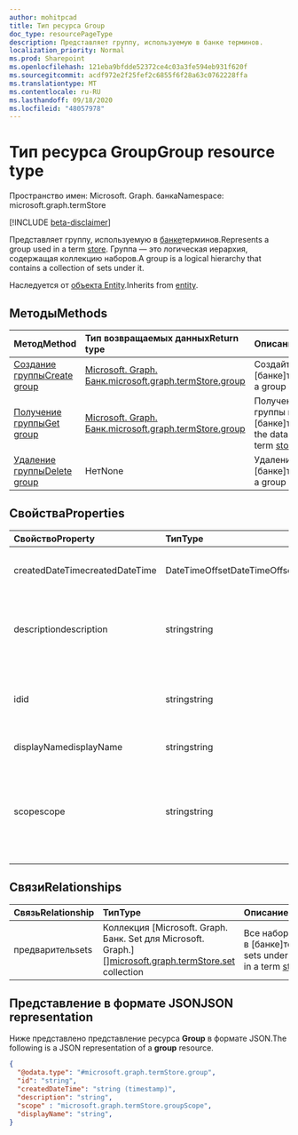 ```yaml
---
author: mohitpcad
title: Тип ресурса Group
doc_type: resourcePageType
description: Представляет группу, используемую в банке терминов.
localization_priority: Normal
ms.prod: Sharepoint
ms.openlocfilehash: 121eba9bfdde52372ce4c03a3fe594eb931f620f
ms.sourcegitcommit: acdf972e2f25fef2c6855f6f28a63c0762228ffa
ms.translationtype: MT
ms.contentlocale: ru-RU
ms.lasthandoff: 09/18/2020
ms.locfileid: "48057978"
---
```

# <a name="group-resource-type"></a><span data-ttu-id="6f2fe-103">Тип ресурса Group</span><span class="sxs-lookup"><span data-stu-id="6f2fe-103">Group resource type</span></span>

<span data-ttu-id="6f2fe-104">Пространство имен: Microsoft. Graph. банка</span><span class="sxs-lookup"><span data-stu-id="6f2fe-104">Namespace: microsoft.graph.termStore</span></span>

[!INCLUDE [beta-disclaimer](../../includes/beta-disclaimer.md)]


<span data-ttu-id="6f2fe-105">Представляет группу, используемую в [банке](../resources/termstore-store.md)терминов.</span><span class="sxs-lookup"><span data-stu-id="6f2fe-105">Represents a group used in a term [store](../resources/termstore-store.md).</span></span> <span data-ttu-id="6f2fe-106">Группа — это логическая иерархия, содержащая коллекцию наборов.</span><span class="sxs-lookup"><span data-stu-id="6f2fe-106">A group is a logical hierarchy that contains a collection of sets under it.</span></span> 

<span data-ttu-id="6f2fe-107">Наследуется от [объекта Entity](../resources/entity.md).</span><span class="sxs-lookup"><span data-stu-id="6f2fe-107">Inherits from [entity](../resources/entity.md).</span></span>


## <a name="methods"></a><span data-ttu-id="6f2fe-108">Методы</span><span class="sxs-lookup"><span data-stu-id="6f2fe-108">Methods</span></span>

| <span data-ttu-id="6f2fe-109">Метод</span><span class="sxs-lookup"><span data-stu-id="6f2fe-109">Method</span></span>                                                   | <span data-ttu-id="6f2fe-110">Тип возвращаемых данных</span><span class="sxs-lookup"><span data-stu-id="6f2fe-110">Return type</span></span>       |    <span data-ttu-id="6f2fe-111">Описание</span><span class="sxs-lookup"><span data-stu-id="6f2fe-111">Description</span></span>
|:---------------------------------------------------------|:------------------|:---------------------
| [<span data-ttu-id="6f2fe-112">Создание группы</span><span class="sxs-lookup"><span data-stu-id="6f2fe-112">Create group</span></span>](../api/termstore-group-post.md)                     | <span data-ttu-id="6f2fe-113">[Microsoft. Graph. Банк.]</span><span class="sxs-lookup"><span data-stu-id="6f2fe-113">[microsoft.graph.termStore.group]</span></span> | <span data-ttu-id="6f2fe-114">Создайте группу в [банке]терминов.</span><span class="sxs-lookup"><span data-stu-id="6f2fe-114">Create a group in a term [store].</span></span>
| [<span data-ttu-id="6f2fe-115">Получение группы</span><span class="sxs-lookup"><span data-stu-id="6f2fe-115">Get group</span></span>](../api/termstore-store-get-group.md)                           | <span data-ttu-id="6f2fe-116">[Microsoft. Graph. Банк.]</span><span class="sxs-lookup"><span data-stu-id="6f2fe-116">[microsoft.graph.termStore.group]</span></span> | <span data-ttu-id="6f2fe-117">Получение данных группы в [банке]терминов.</span><span class="sxs-lookup"><span data-stu-id="6f2fe-117">Retrieve the data of a group in a term [store].</span></span>
| [<span data-ttu-id="6f2fe-118">Удаление группы</span><span class="sxs-lookup"><span data-stu-id="6f2fe-118">Delete group</span></span>](../api/termstore-group-delete.md)                     | <span data-ttu-id="6f2fe-119">Нет</span><span class="sxs-lookup"><span data-stu-id="6f2fe-119">None</span></span> |  <span data-ttu-id="6f2fe-120">Удаление группы в [банке]терминов.</span><span class="sxs-lookup"><span data-stu-id="6f2fe-120">Delete a group in a term [store].</span></span>

## <a name="properties"></a><span data-ttu-id="6f2fe-121">Свойства</span><span class="sxs-lookup"><span data-stu-id="6f2fe-121">Properties</span></span>

| <span data-ttu-id="6f2fe-122">Свойство</span><span class="sxs-lookup"><span data-stu-id="6f2fe-122">Property</span></span>             | <span data-ttu-id="6f2fe-123">Тип</span><span class="sxs-lookup"><span data-stu-id="6f2fe-123">Type</span></span>               | <span data-ttu-id="6f2fe-124">Описание</span><span class="sxs-lookup"><span data-stu-id="6f2fe-124">Description</span></span>
|:---------------------|:-------------------|:------------------------------------
| <span data-ttu-id="6f2fe-125">createdDateTime</span><span class="sxs-lookup"><span data-stu-id="6f2fe-125">createdDateTime</span></span>      | <span data-ttu-id="6f2fe-126">DateTimeOffset</span><span class="sxs-lookup"><span data-stu-id="6f2fe-126">DateTimeOffset</span></span>     | <span data-ttu-id="6f2fe-127">Дата и время создания группы.</span><span class="sxs-lookup"><span data-stu-id="6f2fe-127">Date and time of group creation.</span></span> <span data-ttu-id="6f2fe-128">Только для чтения.</span><span class="sxs-lookup"><span data-stu-id="6f2fe-128">Read-only.</span></span>
| <span data-ttu-id="6f2fe-129">description</span><span class="sxs-lookup"><span data-stu-id="6f2fe-129">description</span></span>          | <span data-ttu-id="6f2fe-130">string</span><span class="sxs-lookup"><span data-stu-id="6f2fe-130">string</span></span>             | <span data-ttu-id="6f2fe-131">Описание, содержащее сведения об использовании терминов.</span><span class="sxs-lookup"><span data-stu-id="6f2fe-131">Description giving details on the term usage.</span></span>
| <span data-ttu-id="6f2fe-132">id</span><span class="sxs-lookup"><span data-stu-id="6f2fe-132">id</span></span>                   | <span data-ttu-id="6f2fe-133">string</span><span class="sxs-lookup"><span data-stu-id="6f2fe-133">string</span></span>             | <span data-ttu-id="6f2fe-134">Уникальный идентификатор группы.</span><span class="sxs-lookup"><span data-stu-id="6f2fe-134">Unique identifier of group.</span></span> <span data-ttu-id="6f2fe-135">Только для чтения.</span><span class="sxs-lookup"><span data-stu-id="6f2fe-135">Read-Only.</span></span>
| <span data-ttu-id="6f2fe-136">displayName</span><span class="sxs-lookup"><span data-stu-id="6f2fe-136">displayName</span></span>          | <span data-ttu-id="6f2fe-137">string</span><span class="sxs-lookup"><span data-stu-id="6f2fe-137">string</span></span>             | <span data-ttu-id="6f2fe-138">Имя группы.</span><span class="sxs-lookup"><span data-stu-id="6f2fe-138">Name of group.</span></span>
| <span data-ttu-id="6f2fe-139">scope</span><span class="sxs-lookup"><span data-stu-id="6f2fe-139">scope</span></span>                | <span data-ttu-id="6f2fe-140">string</span><span class="sxs-lookup"><span data-stu-id="6f2fe-140">string</span></span>              | <span data-ttu-id="6f2fe-141">Возвращает тип группы.</span><span class="sxs-lookup"><span data-stu-id="6f2fe-141">Returns type of group.</span></span> <span data-ttu-id="6f2fe-142">Возможные значения: "Global", "System" и "siteCollection".</span><span class="sxs-lookup"><span data-stu-id="6f2fe-142">Possible values are 'global', 'system' and 'siteCollection'.</span></span>

## <a name="relationships"></a><span data-ttu-id="6f2fe-143">Связи</span><span class="sxs-lookup"><span data-stu-id="6f2fe-143">Relationships</span></span>
| <span data-ttu-id="6f2fe-144">Связь</span><span class="sxs-lookup"><span data-stu-id="6f2fe-144">Relationship</span></span>       | <span data-ttu-id="6f2fe-145">Тип</span><span class="sxs-lookup"><span data-stu-id="6f2fe-145">Type</span></span>                        | <span data-ttu-id="6f2fe-146">Описание</span><span class="sxs-lookup"><span data-stu-id="6f2fe-146">Description</span></span>
|:-------------------|:----------------------------|:--------------------------
| <span data-ttu-id="6f2fe-147">предваритель</span><span class="sxs-lookup"><span data-stu-id="6f2fe-147">sets</span></span>           | <span data-ttu-id="6f2fe-148">Коллекция [Microsoft. Graph. Банк. Set для Microsoft. Graph.][]</span><span class="sxs-lookup"><span data-stu-id="6f2fe-148">[microsoft.graph.termStore.set][] collection</span></span> | <span data-ttu-id="6f2fe-149">Все наборы в группе в [банке]терминов.</span><span class="sxs-lookup"><span data-stu-id="6f2fe-149">All sets under the group in a term [store].</span></span>

## <a name="json-representation"></a><span data-ttu-id="6f2fe-150">Представление в формате JSON</span><span class="sxs-lookup"><span data-stu-id="6f2fe-150">JSON representation</span></span>

<span data-ttu-id="6f2fe-151">Ниже представлено представление ресурса **Group** в формате JSON.</span><span class="sxs-lookup"><span data-stu-id="6f2fe-151">The following is a JSON representation of a **group** resource.</span></span>
<!-- {
  "blockType": "resource",
  "keyProperty": "id",
  "@odata.type": "microsoft.graph.termStore.group",
  "baseType": "microsoft.graph.entity",
  "openType": false
}
-->
```json
{
  "@odata.type": "#microsoft.graph.termStore.group",
  "id": "string",
  "createdDateTime": "string (timestamp)",
  "description": "string",
  "scope" : "microsoft.graph.termStore.groupScope",
  "displayName": "string",  
}
```



[identitySet]: identitySet.md
[Microsoft. Graph. банка. Set]: termstore-set.md
[microsoft.graph.termStore.set]: termstore-set.md
[Microsoft. Graph. Банк.]: termstore-group.md
[microsoft.graph.termStore.group]: termstore-group.md
[microsoft.graph.termStore.store]: termstore-store.md
[восстановлен]: ../resources/termstore-store.md
[store]: ../resources/termstore-store.md
[group]: ../resources/termstore-group.md
[set]: ../resources/termstore-set.md
<!--
{
  "type": "#page.annotation",
  "description": "TermGroup is the entity used for managing permissions for the termSets in termStore",
  "keywords": "termGroup,facet,resource",
  "section": "documentation",
  "tocPath": "TermGroup",
  "tocBookmarks": {
    "Resources/termStore.group": "#"
  },
  "suppressions": []
}
-->


